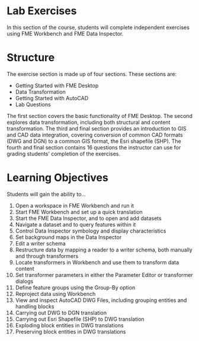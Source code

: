 # Lab Exercises

In this section of the course, students will complete independent exercises using FME Workbench and FME Data Inspector.

# Structure

The exercise section is made up of four sections. These sections are:

- Getting Started with FME Desktop
- Data Transformation
- Getting Started with AutoCAD
- Lab Questions

The first section covers the basic functionality of FME Desktop. The second explores data transformation, including both structural and content transformation. The third and final section provides an introduction to GIS and CAD data integration, covering conversion of common CAD formats (DWG and DGN) to a common GIS format, the Esri shapefile (SHP). The fourth and final section contains 16 questions the instructor can use for grading students' completion of the exercises.

# Learning Objectives

Students will gain the ability to...

1. Open a workspace in FME Workbench and run it
2. Start FME Workbench and set up a quick translation
3. Start the FME Data Inspector, and to open and add datasets
4. Navigate a dataset and to query features within it
5. Control Data Inspector symbology and display characteristics
6. Set background maps in the Data Inspector
7. Edit a writer schema
8. Restructure data by mapping a reader to a writer schema, both manually and through transformers
9. Locate transformers in Workbench and use them to transform data content
10. Set transformer parameters in either the Parameter Editor or transformer dialogs
11. Define feature groups using the Group-By option
12. Reproject data using Workbench
13. View and inspect AutoCAD DWG Files, including grouping entities and handling blocks
14. Carrying out DWG to DGN translation
15. Carrying out Esri Shapefile (SHP) to DWG translation
16. Exploding block entities in DWG translations
17. Preserving block entities in DWG translations
